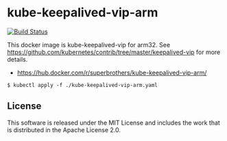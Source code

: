 # kube-keepalived-vip-arm

[![Build Status](https://travis-ci.org/superbrothers/kube-keepalived-vip-arm.svg?branch=master)](https://travis-ci.org/superbrothers/kube-keepalived-vip-arm)

This docker image is kube-keepalived-vip for arm32. See https://github.com/kubernetes/contrib/tree/master/keepalived-vip for more details.

- https://hub.docker.com/r/superbrothers/kube-keepalived-vip-arm/

```
$ kubectl apply -f ./kube-keepalived-vip-arm.yaml
```

## License

This software is released under the MIT License and includes the work that is distributed in the Apache License 2.0.
